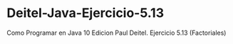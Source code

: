 # Deitel-Java-Ejercicio-5.13
Como Programar en Java 10 Edicion Paul Deitel. Ejercicio 5.13 (Factoriales)
